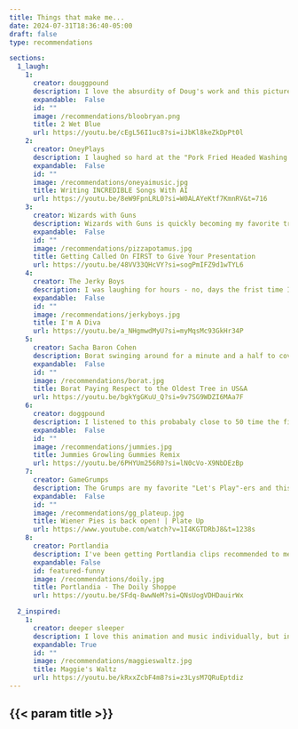 ```yaml
---
title: Things that make me...
date: 2024-07-31T18:36:40-05:00
draft: false
type: recommendations

sections:
  1_laugh:
    1:
      creator: douggpound
      description: I love the absurdity of Doug's work and this picture of Bloob Ryan makes me laugh.
      expandable:  False
      id: ""
      image: /recommendations/bloobryan.png
      title: 2 Wet Blue
      url: https://youtu.be/cEgL56I1uc8?si=iJbKl8keZkDpPt0l
    2:
      creator: OneyPlays
      description: I laughed so hard at the "Pork Fried Headed Washing Machine" song the first time that I almost passed out.
      expandable:  False
      id: ""
      image: /recommendations/oneyaimusic.jpg
      title: Writing INCREDIBLE Songs With AI
      url: https://youtu.be/8eW9FpnLRL0?si=W0ALAYeKtf7KmnRV&t=716
    3:
      creator: Wizards with Guns
      description: Wizards with Guns is quickly becoming my favorite troupe. The vibe in this video is great.
      expandable:  False
      id: ""
      image: /recommendations/pizzapotamus.jpg
      title: Getting Called On FIRST to Give Your Presentation
      url: https://youtu.be/48VV33QHcVY?si=sogPmIFZ9d1wTYL6
    4:
      creator: The Jerky Boys
      description: I was laughing for hours - no, days the frist time I heard "That's a fucking tuba".
      expandable:  False
      id: ""
      image: /recommendations/jerkyboys.jpg
      title: I'm A Diva
      url: https://youtu.be/a_NHgmwdMyU?si=myMqsMc93GkHr34P
    5:
      creator: Sacha Baron Cohen
      description: Borat swinging around for a minute and a half to cover the tree is hilarious.
      expandable:  False
      id: ""
      image: /recommendations/borat.jpg
      title: Borat Paying Respect to the Oldest Tree in US&A
      url: https://youtu.be/bgkYgGKuU_Q?si=9v7SG9WDZI6MAa7F
    6:
      creator: doggpound
      description: I listened to this probabaly close to 50 time the first few days after I heard it. Be sure to turn on subtitles for the lyrics.
      expandable:  False
      id: ""
      image: /recommendations/jummies.jpg
      title: Jummies Growling Gummies Remix
      url: https://youtu.be/6PHYUm256R0?si=lN0cVo-X9NbDEzBp
    7:
      creator: GameGrumps
      description: The Grumps are my favorite "Let's Play"-ers and this is a great game to watch them play. This moment especially had me laughing so hard that I almost choked on my ice cream.
      expandable:  False
      id: ""
      image: /recommendations/gg_plateup.jpg
      title: Wiener Pies is back open! | Plate Up
      url: https://www.youtube.com/watch?v=1I4KGTDRbJ8&t=1238s
    8:
      creator: Portlandia
      description: I've been getting Portlandia clips recommended to me more on YouTube. I never watched the show, but I've been a bit of a fan of Fred Armisen for a while. Some of my favorite bits from this clip are Jeff Goldblum saying "Really?" and "It's the classic scale."
      expandable: False
      id: featured-funny
      image: /recommendations/doily.jpg
      title: Portlandia - The Doily Shoppe
      url: https://youtu.be/SFdq-8wwNeM?si=QNsUogVDHDauirWx

  2_inspired:
    1:
      creator: deeper sleeper
      description: I love this animation and music individually, but in combination they play off of each other really well. The agressive and distorted drums with the bouncy bass set the foundation for the melodic second bass track and the tragic vocals with heavy reverb on all elements. The animation feels like something from MTV with all the movement and being hand drawn. Stepping through frame by frame, it's easy to tell that each element is hand drawn and reveals a lot of details of how things rotate and morph into each other. It's all very impressive.
      expandable: True
      id: ""
      image: /recommendations/maggieswaltz.jpg
      title: Maggie's Waltz
      url: https://youtu.be/kRxxZcbF4m8?si=z3LysM7QRuEptdiz
---
```


## {{< param title >}}
